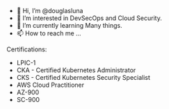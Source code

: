 - 👋 Hi, I’m @douglasluna
- 👀 I’m interested in DevSecOps and Cloud Security.
- 🌱 I’m currently learning Many things.
- 📫 How to reach me ...

Certifications:
- LPIC-1
- CKA - Certified Kubernetes Administrator
- CKS - Certified Kubernetes Security Specialist
- AWS Cloud Practitioner
- AZ-900
- SC-900

<!---
douglasluna/douglasluna is a ✨ special ✨ repository because its `README.md` (this file) appears on your GitHub profile.
You can click the Preview link to take a look at your changes.
--->
